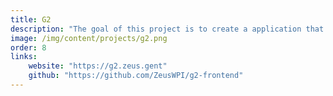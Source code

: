 ```yaml
---
title: G2
description: "The goal of this project is to create a application that can serve as a gateway for people to contribute on projects of an organization. We want to improve the visibility of subparts of projects to make it more accessible to contribute. This is a project of the CS-group Zeus WPI."
image: /img/content/projects/g2.png
order: 8
links:
    website: "https://g2.zeus.gent"
    github: "https://github.com/ZeusWPI/g2-frontend"
---
```

